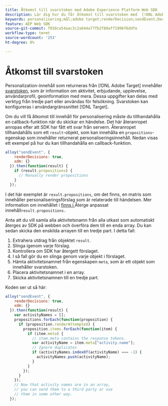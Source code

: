```yaml
---
title: Åtkomst till svarstoken med Adobe Experience Platform Web SDK
description: Lär dig hur du får åtkomst till svarstoken med  [!DNL Adobe Experience Platform Web SDK].
keywords: personalisering;mål;adobe target;renderDecision;sendEvent;DecisionScopes;result.Decision,response tokens;
feature: AEP Web SDK
source-git-commit: f010ca54aac3c2a644a77fb2f88aff1996f6ddfe
workflow-type: tm+mt
source-wordcount: '253'
ht-degree: 0%

---
```


# Åtkomst till svarstoken

Personalization-innehåll som returneras från [!DNL Adobe Target] innehåller [svarstoken](https://experienceleague.adobe.com/docs/target/using/administer/response-tokens.html), som är information om aktivitet, erbjudande, upplevelse, användarprofil, geoinformation med mera. Dessa uppgifter kan delas med verktyg från tredje part eller användas för felsökning. Svarstoken kan konfigureras i användargränssnittet [!DNL Target].

Om du vill få åtkomst till innehåll för personalisering måste du tillhandahålla en callback-funktion när du skickar en händelse. Det här återanropet anropas efter att SDK har fått ett svar från servern. Återanropet tillhandahålls som ett `result`-objekt, som kan innehålla en `propositions`-egenskap som innehåller returnerat personaliseringsinnehåll. Nedan visas ett exempel på hur du kan tillhandahålla en callback-funktion.

```javascript
alloy("sendEvent", {
    renderDecisions: true,
    xdm: {}
  }).then(function(result) {
    if (result.propositions) {
      // Manually render propositions
    }
  });
```

I det här exemplet är `result.propositions`, om det finns, en matris som innehåller personaliseringsförslag som är relaterade till händelsen. Mer information om innehållet i [ finns i ](https://experienceleague.adobe.com/en/docs/experience-platform/web-sdk/personalization/rendering-personalization-content)Återge anpassat innehåll`result.propositions.`

Anta att du vill samla alla aktivitetsnamn från alla utkast som automatiskt återges av SDK på webben och överföra dem till en enda array. Du kan sedan skicka den enskilda arrayen till en tredje part. I detta fall:

1. Extrahera utdrag från objektet `result`.
1. Slinga igenom varje förslag.
1. Kontrollera om SDK har återgett förslaget.
1. I så fall gör du en slinga genom varje objekt i förslaget.
1. Hämta aktivitetsnamnet från egenskapen `meta`, som är ett objekt som innehåller svarstoken.
1. Placera aktivitetsnamnet i en array.
1. Skicka aktivitetsnamnen till en tredje part.

Koden ser ut så här:

```javascript
alloy("sendEvent", {
    renderDecisions: true,
    xdm: {}
  }).then(function(result) {
    var activityNames = [];
    propositions.forEach(function(proposition) {
      if (proposition.renderAttempted) {
        proposition.items.forEach(function(item) {
          if (item.meta) {
            // item.meta contains the response tokens.
            var activityName = item.meta["activity.name"];
            // Ignore duplicates
            if (activityNames.indexOf(activityName) === -1) {
              activityNames.push(activityName);
            }
          }
        });
      }
    });
    // Now that activity names are in an array,
    // you can send them to a third party or use
    // them in some other way.
  });
```
